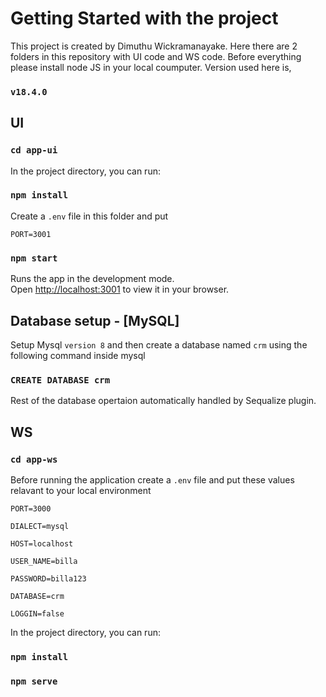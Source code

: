 # Getting Started with the project

This project is created by Dimuthu Wickramanayake. Here there are 2 folders in this repository with UI code and WS code. Before everything please install node JS in your local coumputer. Version used here is,

### `v18.4.0`

## UI

### `cd app-ui`

In the project directory, you can run:

### `npm install`

Create a `.env` file in this folder and put

`PORT=3001`

### `npm start`

Runs the app in the development mode.\
Open [http://localhost:3001](http://localhost:3001) to view it in your browser.

## Database setup - [MySQL]

Setup Mysql `version 8` and then create a database named `crm` using the following command inside mysql

### `CREATE DATABASE crm`

Rest of the database opertaion automatically handled by Sequalize plugin.

## WS

### `cd app-ws`

Before running the application create a `.env` file and put these values relavant to your local environment

`PORT=3000`

`DIALECT=mysql`

`HOST=localhost`

`USER_NAME=billa`

`PASSWORD=billa123`

`DATABASE=crm `

`LOGGIN=false `

In the project directory, you can run:

### `npm install`

### `npm serve`

